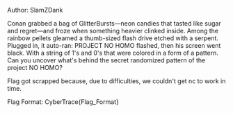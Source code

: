 Author: SlamZDank

Conan grabbed a bag of GlitterBursts—neon candies that tasted like sugar and regret—and froze when something heavier clinked inside. Among the rainbow pellets gleamed a thumb-sized flash drive etched with a serpent. Plugged in, it auto-ran: PROJECT NO HOMO flashed, then his screen went black. With a string of 1's and 0's that were colored in a form of a pattern.
Can you uncover what's behind the secret randomized pattern of the project NO HOMO?

Flag got scrapped because, due to difficulties, we couldn't get nc to work in time.

Flag Format: CyberTrace{Flag_Format}
